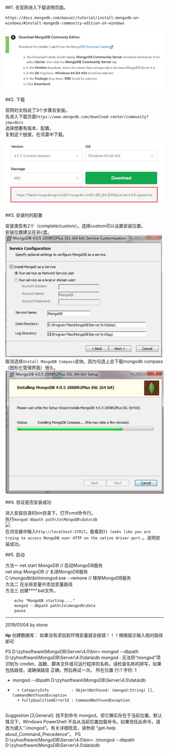 ##1. 去官网进入下载说明页面。

`https://docs.mongodb.com/manual/tutorial/install-mongodb-on-windows/#install-mongodb-community-edition-on-windows`
![](../../image/db/mongodb/explain.jpg)

##2. 下载

官网的文档说了3个步骤去安装。  
先进入下载页面`https://www.mongodb.com/download-center/community?jmp=docs`  
选择想要有版本、配置。  
复制这个链接，在讯雷中下载。  

![](../../image/db/mongodb/download.jpg)

##3. 安装时的配置

安装类型有2个（complete/custom）。选择custom可以设置安装位置。  
安装位置建议在非c盘。  
![](../../image/db/mongodb/install.jpg)  
取消选择`Install MongoDB Compass`会快。因为勾选上会下载mongodb compass（图形化管理界面）很久。  
![](../../image/db/mongodb/compass.jpg)  


##4. 验证是否安装成功

进入安装目录的bin目录下。打开cmd命令行。  
执行`mongod dbpath path\to\MongoDB\data\db`  
![](../../image/db/mongodb/start.jpg)  
在浏览器中输入`http://localhost:27017`。能看到`It looks like you are trying to access MongoDB over HTTP on the native driver port.`。说明安装成功。  

##5. 启动

方法一
net start MongoDB // 启动MongoDB服务  
net stop MongoDB // 关闭MongoDB服务  
C:\mongodb\bin\mongod.exe --remone // 移除MongoDB服务  
方法二
在全局变量中添加变量路径  
方法三
创建****.bat文件。  
```
    echo "MongoDB starting...."
    mongod --dbpath path\to\mongodb\data
    pause
```

---

2019/01/04 by stone


**tip**
创建数据库：
如果没有添加到环境变量就会报错！！！根据提示输入相对路径即可

PS D:\zyhsoftware\MongoDB\Server\4.0\bin> mongod --dbpath D:\zyhsoftware\MongoDB\Server\4.0\data\db
mongod : 无法将“mongod”项识别为 cmdlet、函数、脚本文件或可运行程序的名称。请检查名称的拼写，如果包括路径，请确保路径
正确，然后再试一次。
所在位置 行:1 字符: 1
+ mongod --dbpath D:\zyhsoftware\MongoDB\Server\4.0\data\db
+ ~~~~~~
    + CategoryInfo          : ObjectNotFound: (mongod:String) [], CommandNotFoundException
    + FullyQualifiedErrorId : CommandNotFoundException


Suggestion [3,General]: 找不到命令 mongod，但它确实存在于当前位置。默认情况下，Windows PowerShell 不会从当前位置加载命令。如果信任此命令，请改为键入“.\mongod”。有关详细信息，请参阅 "get-help about_Command_Precedence"。
PS D:\zyhsoftware\MongoDB\Server\4.0\bin> .\mongod --dbpath D:\zyhsoftware\MongoDB\Server\4.0\data\db